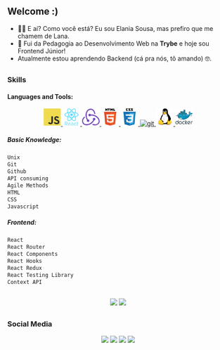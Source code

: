 
## Welcome :)
<div style="display: inline_block">
 
- 👩😉 E aí? Como você está? Eu sou Elania Sousa, mas prefiro que me chamem de Lana.
- 🌱 Fui da Pedagogia ao Desenvolvimento Web na **Trybe** e hoje sou Frontend Júnior!
- Atualmente estou aprendendo Backend (cá pra nós, tô amando) 🤓.
</div>

##

### Skills
#### Languages and Tools:
<p align="center"> 
 <a href="https://developer.mozilla.org/en-US/docs/Web/JavaScript" target="_blank" rel="noreferrer"> <img src="https://raw.githubusercontent.com/devicons/devicon/master/icons/javascript/javascript-original.svg" alt="javascript" width="40" height="40"/> </a>  <a href="https://reactjs.org/" target="_blank" rel="noreferrer"> <img src="https://raw.githubusercontent.com/devicons/devicon/master/icons/react/react-original-wordmark.svg" alt="react" width="40" height="40"/> </a> <a href="https://redux.js.org" target="_blank" rel="noreferrer"> <img src="https://raw.githubusercontent.com/devicons/devicon/master/icons/redux/redux-original.svg" alt="redux" width="40" height="40"/> </a> <a href="https://www.w3.org/html/" target="_blank" rel="noreferrer"> <img src="https://raw.githubusercontent.com/devicons/devicon/master/icons/html5/html5-original-wordmark.svg" alt="html5" width="40" height="40"/> </a>
<a href="https://www.w3schools.com/css/" target="_blank" rel="noreferrer"> <img src="https://raw.githubusercontent.com/devicons/devicon/master/icons/css3/css3-original-wordmark.svg" alt="css3" width="40" height="40"/> </a> <a href="https://git-scm.com/" target="_blank" rel="noreferrer"> <img src="https://www.vectorlogo.zone/logos/git-scm/git-scm-icon.svg" alt="git" width="40" height="40"/> </a> <a href="https://www.linux.org/" target="_blank" rel="noreferrer"> <img src="https://raw.githubusercontent.com/devicons/devicon/master/icons/linux/linux-original.svg" alt="linux" width="40" height="40"/> </a><a href="https://www.docker.com/" target="_blank" rel="noreferrer"> <img src="https://raw.githubusercontent.com/devicons/devicon/master/icons/docker/docker-original-wordmark.svg" alt="docker" width="40" height="40"/> </a> </p>

<h5>Basic Knowledge:</h5>

	Unix
	Git
	Github
	API consuming
	Agile Methods
	HTML
	CSS
	Javascript
<h5> Frontend:</h5>

	React
	React Router
	React Components
	React Hooks
	React Redux
	React Testing Library
	Context API
##
<div align="center">
<img height="180em" src="https://github-readme-stats.vercel.app/api?username=elania-sousa&show_icons=true&theme=slateorange&include_all_commits=true&count_private=true"/>
<img height="180em" src="https://github-readme-stats.vercel.app/api/top-langs/?username=elania-sousa&layout=compact&langs_count=7&theme=gruvbox"/>
</div>

##

### Social Media
<div align="center">
<a href="https://www.linkedin.com/in/elaniaksousa/" target="_blank"><img src="https://img.shields.io/badge/-LinkedIn-%230077B5?style=for-the-badge&logo=linkedin&logoColor=white" target="_blank"></a>
<a href="https://instagram.com/lanaksousa" target="_blank"><img src="https://img.shields.io/badge/-Instagram-%23E4405F?style=for-the-badge&logo=instagram&logoColor=white" target="_blank"></a>
<a href = "mailto:elaniaksousa@gmail.com"><img src="https://img.shields.io/badge/-Gmail-%23333?style=for-the-badge&logo=gmail&logoColor=white" target="_blank"></a>
<a href="https://www.twitter.com/elaniasousa10/" target="_blank"><img src="https://img.shields.io/badge/-Twitter-%230077B5?style=for-the-badge&logo=twitter&logoColor=white" target="_blank"></a>
</div>

##
